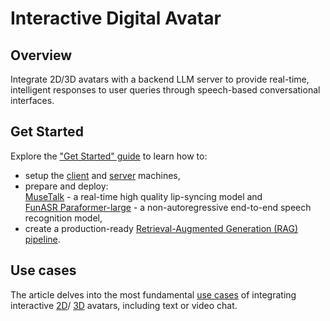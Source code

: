 # Interactive Digital Avatar

## Overview

Integrate 2D/3D avatars with a backend LLM server to provide real-time,
intelligent responses to user queries through speech-based
conversational interfaces.

## Get Started

Explore the ["Get Started" guide](./docs/get-started.md) to learn how to:

- setup the [client](./docs/get-started.md#environment-setup-for-windows)
  and [server](./docs/get-started.md#environment-setup-for-ubuntu) machines,
- prepare and deploy:\
  [MuseTalk](./docs/get-started.md#musetalk) - a
  real-time high quality lip-syncing model and\
  [FunASR Paraformer-large](./docs/get-started.md#funasr)
  \- a non-autoregressive end-to-end speech recognition model,
- create a production-ready
  [Retrieval-Augmented Generation (RAG) pipeline](./docs/get-started.md#prepare-rag).

## Use cases

The article delves into the most fundamental [use cases](./docs/use-cases.md)
of integrating interactive [2D](./docs/use-cases.md#2d-avatar)/
[3D](./docs/use-cases.md#3d-avatar) avatars, including text or video chat.


